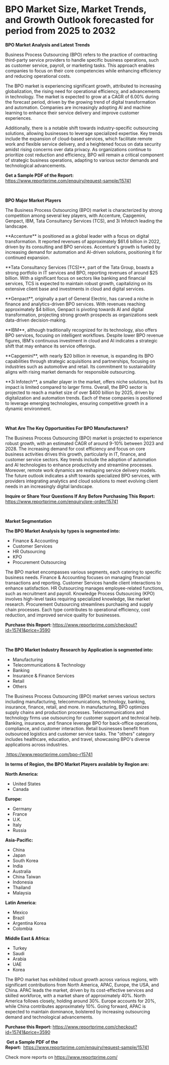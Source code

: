 <p><h1>BPO Market Size, Market Trends, and Growth Outlook forecasted for period from 2025 to 2032</h1></p><p><strong>BPO Market Analysis and Latest Trends</strong></p>
<p><p>Business Process Outsourcing (BPO) refers to the practice of contracting third-party service providers to handle specific business operations, such as customer service, payroll, or marketing tasks. This approach enables companies to focus on their core competencies while enhancing efficiency and reducing operational costs.</p><p>The BPO market is experiencing significant growth, attributed to increasing globalization, the rising need for operational efficiency, and advancements in technology. The market is expected to grow at a CAGR of 6.00% during the forecast period, driven by the growing trend of digital transformation and automation. Companies are increasingly adopting AI and machine learning to enhance their service delivery and improve customer experiences.</p><p>Additionally, there is a notable shift towards industry-specific outsourcing solutions, allowing businesses to leverage specialized expertise. Key trends include the expansion of cloud-based services, which facilitate remote work and flexible service delivery, and a heightened focus on data security amidst rising concerns over data privacy. As organizations continue to prioritize cost reduction and efficiency, BPO will remain a critical component of strategic business operations, adapting to various sector demands and technological advancements.</p></p>
<p><strong>Get a Sample PDF of the Report:&nbsp;</strong> <a href="https://www.reportprime.com/enquiry/request-sample/15741?utm_campaign=3032&utm_medium=2&utm_source=Github&utm_content=ia&utm_term=20032025&utm_id=bpo">https://www.reportprime.com/enquiry/request-sample/15741</a></p>
<p>&nbsp;</p>
<p><strong>BPO Major Market Players</strong></p>
<p><p>The Business Process Outsourcing (BPO) market is characterized by strong competition among several key players, with Accenture, Capgemini, Genpact, IBM, Tata Consultancy Services (TCS), and 3i Infotech leading the landscape.</p><p>**Accenture** is positioned as a global leader with a focus on digital transformation. It reported revenues of approximately $61.6 billion in 2022, driven by its consulting and BPO services. Accenture's growth is fueled by increasing demand for automation and AI-driven solutions, positioning it for continued expansion.</p><p>**Tata Consultancy Services (TCS)**, part of the Tata Group, boasts a strong portfolio in IT services and BPO, reporting revenues of around $25 billion. With a significant focus on sectors like banking and financial services, TCS is expected to maintain robust growth, capitalizing on its extensive client base and investments in cloud and digital services.</p><p>**Genpact**, originally a part of General Electric, has carved a niche in finance and analytics-driven BPO services. With revenues reaching approximately $4 billion, Genpact is pivoting towards AI and digital transformation, projecting strong growth prospects as organizations seek data-driven decision-making.</p><p>**IBM**, although traditionally recognized for its technology, also offers BPO services, focusing on intelligent workflows. Despite lower BPO revenue figures, IBM's continuous investment in cloud and AI indicates a strategic shift that may enhance its service offerings.</p><p>**Capgemini**, with nearly $20 billion in revenue, is expanding its BPO capabilities through strategic acquisitions and partnerships, focusing on industries such as automotive and retail. Its commitment to sustainability aligns with rising market demands for responsible outsourcing.</p><p>**3i Infotech**, a smaller player in the market, offers niche solutions, but its impact is limited compared to larger firms. Overall, the BPO sector is projected to reach a market size of over $400 billion by 2025, driven by digitalization and automation trends. Each of these companies is positioned to leverage emerging technologies, ensuring competitive growth in a dynamic environment.</p></p>
<p>&nbsp;</p>
<p><strong>What Are The Key Opportunities For BPO Manufacturers?</strong></p>
<p><p>The Business Process Outsourcing (BPO) market is projected to experience robust growth, with an estimated CAGR of around 9-10% between 2023 and 2028. The increasing demand for cost efficiency and focus on core business activities drives this growth, particularly in IT, finance, and customer service sectors. Key trends include the adoption of automation and AI technologies to enhance productivity and streamline processes. Moreover, remote work dynamics are reshaping service delivery models. The future outlook indicates a shift towards specialized BPO services, with providers integrating analytics and cloud solutions to meet evolving client needs in an increasingly digital landscape.</p></p>
<p><strong>Inquire or Share Your Questions If Any Before Purchasing This Report:</strong> <a href="https://www.reportprime.com/enquiry/pre-order/15741?utm_campaign=3032&utm_medium=2&utm_source=Github&utm_content=ia&utm_term=20032025&utm_id=bpo">https://www.reportprime.com/enquiry/pre-order/15741</a></p>
<p>&nbsp;</p>
<p><strong>Market Segmentation</strong></p>
<p><strong>The BPO Market Analysis by types is segmented into:</strong></p>
<p><ul><li>Finance & Accounting</li><li>Customer Services</li><li>HR Outsourcing</li><li>KPO</li><li>Procurement Outsourcing</li></ul></p>
<p><p>The BPO market encompasses various segments, each catering to specific business needs. Finance & Accounting focuses on managing financial transactions and reporting. Customer Services handle client interactions to enhance satisfaction. HR Outsourcing manages employee-related functions, such as recruitment and payroll. Knowledge Process Outsourcing (KPO) involves high-level tasks requiring specialized knowledge, like market research. Procurement Outsourcing streamlines purchasing and supply chain processes. Each type contributes to operational efficiency, cost reduction, and improved service quality for businesses.</p></p>
<p><strong>Purchase this Report:&nbsp;</strong><a href="https://www.reportprime.com/checkout?id=15741&price=3590&utm_campaign=3032&utm_medium=2&utm_source=Github&utm_content=ia&utm_term=20032025&utm_id=bpo">https://www.reportprime.com/checkout?id=15741&price=3590</a></p>
<p>&nbsp;</p>
<p><strong>The BPO Market Industry Research by Application is segmented into:</strong></p>
<p><ul><li>Manufacturing</li><li>Telecommunications & Technology</li><li>Banking</li><li>Insurance & Finance Services</li><li>Retail</li><li>Others</li></ul></p>
<p><p>The Business Process Outsourcing (BPO) market serves various sectors including manufacturing, telecommunications, technology, banking, insurance, finance, retail, and more. In manufacturing, BPO optimizes supply chains and production processes. Telecommunications and technology firms use outsourcing for customer support and technical help. Banking, insurance, and finance leverage BPO for back-office operations, compliance, and customer interaction. Retail businesses benefit from outsourced logistics and customer service tasks. The "others" category includes healthcare, education, and travel, showcasing BPO's diverse applications across industries.</p></p>
<p><a href="https://www.reportprime.com/bpo-r15741?utm_campaign=3032&utm_medium=2&utm_source=Github&utm_content=ia&utm_term=20032025&utm_id=bpo">&nbsp;https://www.reportprime.com/bpo-r15741</a></p>
<p><strong>In terms of Region, the BPO Market Players available by Region are:</strong></p>
<p>
    <p> <strong> North America: </strong>
        <ul>
            <li>United States</li>
            <li>Canada</li>
        </ul>
        </p> 
    <p> <strong> Europe: </strong>
        <ul>
            <li>Germany</li>
            <li>France</li>
            <li>U.K.</li>
            <li>Italy</li>
            <li>Russia</li>
        </ul>
        </p> 
    <p> <strong> Asia-Pacific: </strong>
        <ul>
            <li>China</li>
            <li>Japan</li>
            <li>South Korea</li>
            <li>India</li>
            <li>Australia</li>
            <li>China Taiwan</li>
            <li>Indonesia</li>
            <li>Thailand</li>
            <li>Malaysia</li>
        </ul>
        </p> 
    <p> <strong> Latin America: </strong>
        <ul>
            <li>Mexico</li>
            <li>Brazil</li>
            <li>Argentina Korea</li>
            <li>Colombia</li>
        </ul>
        </p> 
    <p> <strong> Middle East & Africa: </strong>
        <ul>
            <li>Turkey</li>
            <li>Saudi</li>
            <li>Arabia</li>
            <li>UAE</li>
            <li>Korea</li>
        </ul>
    </p>
    </p>
<p><p>The BPO market has exhibited robust growth across various regions, with significant contributions from North America, APAC, Europe, the USA, and China. APAC leads the market, driven by its cost-effective services and skilled workforce, with a market share of approximately 40%. North America follows closely, holding around 30%. Europe accounts for 20%, while China contributes approximately 10%. Going forward, APAC is expected to maintain dominance, bolstered by increasing outsourcing demand and technological advancements.</p></p>
<p><strong>Purchase this Report: </strong><a href="https://www.reportprime.com/checkout?id=15741&price=3590&utm_campaign=3032&utm_medium=2&utm_source=Github&utm_content=ia&utm_term=20032025&utm_id=bpo">https://www.reportprime.com/checkout?id=15741&price=3590</a></p>
<p>&nbsp;<strong>Get a Sample PDF of the Report:&nbsp;&nbsp;</strong><a href="https://www.reportprime.com/enquiry/request-sample/15741?utm_campaign=3032&utm_medium=2&utm_source=Github&utm_content=ia&utm_term=20032025&utm_id=bpo">https://www.reportprime.com/enquiry/request-sample/15741</a></p>
<p><strong></strong></p>
<p>Check more reports on <a href="https://www.reportprime.com/?utm_campaign=3032&utm_medium=2&utm_source=Github&utm_content=ia&utm_term=20032025&utm_id=bpo">https://www.reportprime.com/</a></p>